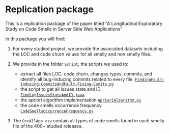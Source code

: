 
# Replication package

This is a replication package of the paper titled "A Longitudinal Exploratory Study on Code Smells in Server Side Web Applications"

In this package you will find:

1. For every studied project, we provide the associated datasets including the LOC and code churn values for all smelly and non smelly files.

2. We provide in the folder ``Script``, the scripts we used to:
    - extract all files LOC, code churn, changes types, commits, and identify all bug-inducing commits related to every file. [``FindingFault-Inducing-CommitsAndFault-Fixing-Comits.py``](https://github.com/Narjes-b/CodeSmells_WebApps/blob/master/Scripts/FindingFault-Inducing-CommitsAndFault-Fixing-Comits.py)
    - the script to get all issues state and ID [``FindingIssuesStateAndID.java``](https://github.com/Narjes-b/CodeSmells_WebApps/blob/master/Scripts/FindingIssuesStateAndID.java).
    - the apriori algorithm implementation [``AprioriAlgorithm.py``](https://github.com/Narjes-b/CodeSmells_WebApps/blob/master/Scripts/AprioriAlgorithm.py)
    - the code smells occurrence frequency [``CodeSmellsOccurrenceFrequency.py``](https://github.com/Narjes-b/CodeSmells_WebApps/blob/master/Scripts/CodeSmellsOccurrenceFrequency.py)

3. The ``OccAllApp.csv`` contain all types of code smells found in each smelly file of the 400+ studied releases.
